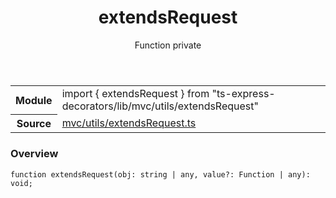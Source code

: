 <header class="symbol-info-header">    <h1 id="extendsrequest">extendsRequest</h1>    <label class="symbol-info-type-label function">Function</label>    <label class="api-type-label private">private</label>  </header>
<section class="symbol-info">      <table class="is-full-width">        <tbody>        <tr>          <th>Module</th>          <td>            <div class="lang-typescript">                <span class="token keyword">import</span> { extendsRequest }                 <span class="token keyword">from</span>                 <span class="token string">"ts-express-decorators/lib/mvc/utils/extendsRequest"</span>                            </div>          </td>        </tr>        <tr>          <th>Source</th>          <td>            <a href="https://romakita.github.io/ts-express-decorators/#//blob/v3.1.0/src/mvc/utils/extendsRequest.ts#L0-L0">                mvc/utils/extendsRequest.ts            </a>        </td>        </tr>                </tbody>      </table>    </section>

### Overview

<pre><code class="typescript-lang">function <span class="token function">extendsRequest</span><span class="token punctuation">(</span>obj<span class="token punctuation">:</span> <span class="token keyword">string</span> | <span class="token keyword">any</span><span class="token punctuation">,</span> value?<span class="token punctuation">:</span> Function | <span class="token keyword">any</span><span class="token punctuation">)</span><span class="token punctuation">:</span> <span class="token keyword">void</span><span class="token punctuation">;</span></code></pre>
